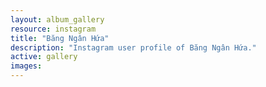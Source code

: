 ```yaml
---
layout: album_gallery
resource: instagram
title: "Băng Ngân Hứa"
description: "Instagram user profile of Băng Ngân Hứa."
active: gallery
images:
---
```

